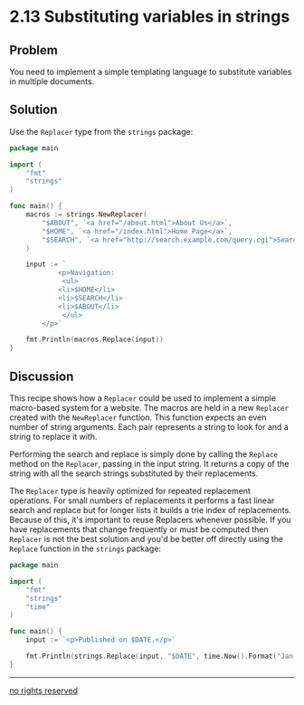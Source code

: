 # 2.13 Substituting variables in strings

## Problem

You need to implement a simple templating language to substitute variables in multiple documents.

## Solution

Use the `Replacer` type from the `strings` package:

```Go
package main

import (
    "fmt"
    "strings"
)

func main() {
    macros := strings.NewReplacer(
        "$ABOUT", `<a href="/about.html">About Us</a>`,
        "$HOME", `<a href="/index.html">Home Page</a>`,
        "$SEARCH", `<a href="http://search.example.com/query.cgi">Search</a>`,
    )

    input := `
            <p>Navigation:
             <ul>
            <li>$HOME</li>
            <li>$SEARCH</li>
            <li>$ABOUT</li>
             </ul>
        </p>`

    fmt.Println(macros.Replace(input))
}
```


## Discussion

This recipe shows how a `Replacer` could be used to implement a simple macro-based system for a website. The macros are held in a new `Replacer` created with the `NewReplacer` function. This function expects an even number of string arguments. Each pair represents a string to look for and a string to replace it with.

Performing the search and replace is simply done by calling the `Replace` method on the `Replacer`, passing in the input string. It returns a copy of the string with all the search strings substituted by their replacements.

The `Replacer` type is heavily optimized for repeated replacement operations. For small numbers of replacements it performs a fast linear search and replace but for longer lists it builds a trie index of replacements. Because of this, it's important to reuse Replacers whenever possible. If you have replacements that change frequently or must be computed then `Replacer` is not the best solution and you'd be better off directly using the `Replace` function in the `strings` package:

```Go
package main

import (
    "fmt"
    "strings"
    "time"
)

func main() {
    input := `<p>Published on $DATE.</p>`

    fmt.Println(strings.Replace(input, "$DATE", time.Now().Format("Jan 2, 2006"), -1))
}
```

----
[no rights reserved](http://creativecommons.org/publicdomain/zero/1.0/)

